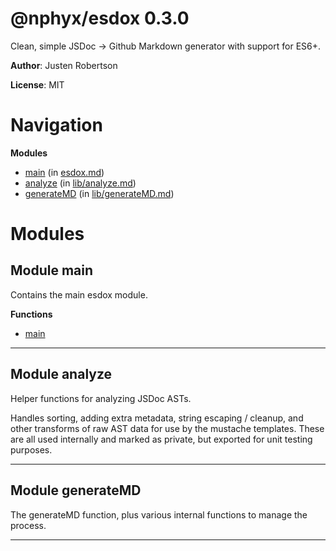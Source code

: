 # @nphyx/esdox 0.3.0

Clean, simple JSDoc -&gt; Github Markdown generator with support for ES6+.

**Author**: Justen Robertson

**License**: MIT

# Navigation
**Modules**
* [main](#module-main)
 \(in [esdox.md](esdox.md)\)
* [analyze](#module-analyze)
 \(in [lib&#x2F;analyze.md](lib&#x2F;analyze.md)\)
* [generateMD](#module-generateMD)
 \(in [lib&#x2F;generateMD.md](lib&#x2F;generateMD.md)\)



# Modules
## Module main
Contains the main esdox module.

**Functions**
* [main](#main-opts-opts.input-opts.output-opts.templateDir-opts.index-sort-opts.indexName-opts.recursive-opts.respect-recursive-opts.index-x21e8-Promise-)
***
## Module analyze
Helper functions for analyzing JSDoc ASTs.

Handles sorting, adding extra metadata, string escaping / cleanup, and other
transforms of raw AST data for use by the mustache templates. These are all
used internally and marked as private, but exported for unit testing
purposes.
***
## Module generateMD
The generateMD function, plus various internal functions to manage the process.
***


